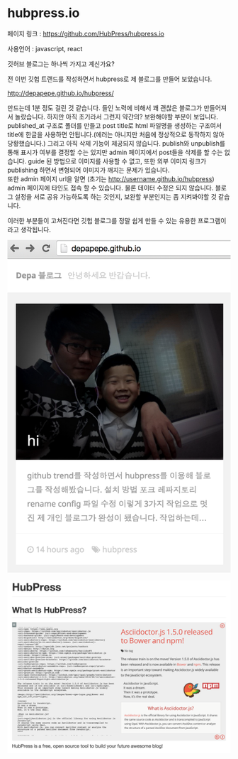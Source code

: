 # hubpress.io

페이지 링크 : https://github.com/HubPress/hubpress.io

사용언어 : javascript, react

깃허브 블로그는 하나씩 가지고 계신가요?

전 이번 깃헙 트랜드를 작성하면서 hubpress로 제 블로그를 만들어 보았습니다.

http://depapepe.github.io/hubpress/

만드는데 1분 정도 걸린 것 같습니다. 들인 노력에 비해서 꽤 괜찮은 블로그가 만들어져서 놀랐습니다.
하지만 아직 초기라서 그런지 약간의? 보완해야할 부분이 보입니다.
published_at 구조로 폴더를 만들고 post title로 html 파일명을 생성하는 구조여서 title에 한글을 사용하면 안됩니다.(에러는 아니지만 처음에 정상적으로 동작하지 않아 당황했습니다.)
그리고 아직 삭제 기능이 제공되지 않습니다. publish와 unpublish를 통해 표시가 여부를 결정할 수는 있지만 admin 페이지에서 post들을 삭제를 할 수는 없습니다.
guide 된 방법으로 이미지를 사용할 수 없고, 또한 외부 이미지 링크가 publishing 하면서 변형되어 이미지가 깨지는 문제가 있습니다.  
또한 admin 페이지 url을 알면 (초기는 http://username.github.io/hubpress) admin 페이지에 타인도 접속 할 수 있습니다. 물론 데이터 수정은 되지 않습니다. 블로그 설정을 서로 공유 가능하도록 하는 것인지, 보완할 부분인지는 좀 지켜봐야할 것 같습니다.

이러한 부분들이 고쳐진다면 깃헙 블로그를 정말 쉽게 만들 수 있는 유용한 프로그램이라고 생각됩니다.

![이미지](img/003-04-1.png)

![이미지](img/003-04-2.png)